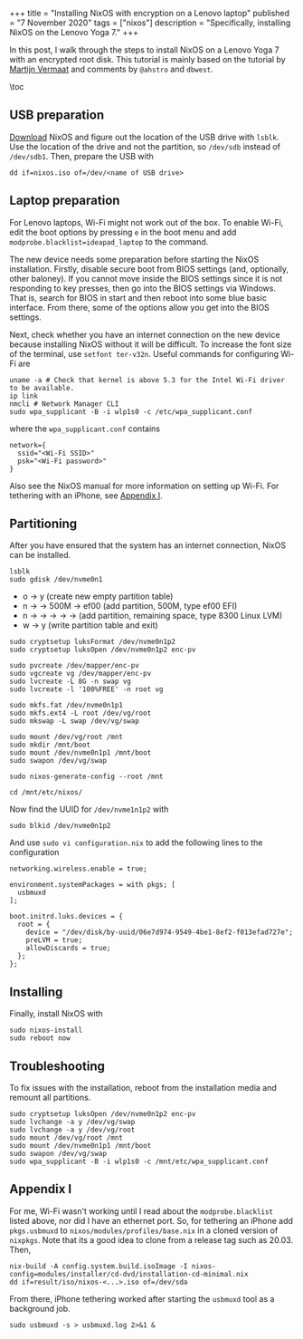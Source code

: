 +++
title = "Installing NixOS with encryption on a Lenovo laptop"
published = "7 November 2020"
tags = ["nixos"]
description = "Specifically, installing NixOS on the Lenovo Yoga 7."
+++

In this post, I walk through the steps to install NixOS on a Lenovo Yoga 7 with an encrypted root disk.
This tutorial is mainly based on the tutorial by [Martijn Vermaat](https://gist.github.com/martijnvermaat/76f2e24d0239470dd71050358b4d5134) and comments by `@ahstro` and `dbwest`.

\toc

## USB preparation

[Download](https://nixos.org/download.html) NixOS and figure out the location of the USB drive with `lsblk`.
Use the location of the drive and not the partition, so `/dev/sdb` instead of `/dev/sdb1`.
Then, prepare the USB with
```text
dd if=nixos.iso of=/dev/<name of USB drive>
```

## Laptop preparation

For Lenovo laptops, Wi-Fi might not work out of the box.
To enable Wi-Fi, edit the boot options by pressing `e` in the boot menu and add `modprobe.blacklist=ideapad_laptop` to the command.

The new device needs some preparation before starting the NixOS installation.
Firstly, disable secure boot from BIOS settings (and, optionally, other baloney).
If you cannot move inside the BIOS settings since it is not responding to key presses, then go into the BIOS settings via Windows.
That is, search for BIOS in start and then reboot into some blue basic interface.
From there, some of the options allow you get into the BIOS settings.

Next, check whether you have an internet connection on the new device because installing NixOS without it will be difficult.
To increase the font size of the terminal, use `setfont ter-v32n`.
Useful commands for configuring Wi-Fi are 
```
uname -a # Check that kernel is above 5.3 for the Intel Wi-Fi driver to be available.
ip link
nmcli # Network Manager CLI
sudo wpa_supplicant -B -i wlp1s0 -c /etc/wpa_supplicant.conf
```
where the `wpa_supplicant.conf` contains
```text
network={
  ssid="<Wi-Fi SSID>"
  psk="<Wi-Fi password>"
}
```
Also see the NixOS manual for more information on setting up Wi-Fi.
For tethering with an iPhone, see [Appendix I](#appendix_i).

## Partitioning

After you have ensured that the system has an internet connection, NixOS can be installed.

```
lsblk
sudo gdisk /dev/nvme0n1
```

- o -> y (create new empty partition table)
- n ->  -> 500M -> ef00 (add partition, 500M, type ef00 EFI)
- n ->  ->  ->  ->  ->  (add partition, remaining space, type 8300 Linux LVM)
- w -> y (write partition  table and exit)

```text
sudo cryptsetup luksFormat /dev/nvme0n1p2
sudo cryptsetup luksOpen /dev/nvme0n1p2 enc-pv

sudo pvcreate /dev/mapper/enc-pv
sudo vgcreate vg /dev/mapper/enc-pv
sudo lvcreate -L 8G -n swap vg
sudo lvcreate -l '100%FREE' -n root vg

sudo mkfs.fat /dev/nvme0n1p1
sudo mkfs.ext4 -L root /dev/vg/root
sudo mkswap -L swap /dev/vg/swap

sudo mount /dev/vg/root /mnt
sudo mkdir /mnt/boot
sudo mount /dev/nvme0n1p1 /mnt/boot
sudo swapon /dev/vg/swap

sudo nixos-generate-config --root /mnt

cd /mnt/etc/nixos/
```

Now find the UUID for `/dev/nvme1n1p2` with
```
sudo blkid /dev/nvme0n1p2
```

And use `sudo vi configuration.nix` to add the following lines to the configuration
```text
networking.wireless.enable = true;

environment.systemPackages = with pkgs; [
  usbmuxd
];

boot.initrd.luks.devices = {
  root = {
    device = "/dev/disk/by-uuid/06e7d974-9549-4be1-8ef2-f013efad727e";
    preLVM = true;
    allowDiscards = true;
  };
};
```

## Installing

Finally, install NixOS with
```
sudo nixos-install
sudo reboot now
```

## Troubleshooting

To fix issues with the installation, reboot from the installation media and remount all partitions.

```text
sudo cryptsetup luksOpen /dev/nvme0n1p2 enc-pv
sudo lvchange -a y /dev/vg/swap
sudo lvchange -a y /dev/vg/root
sudo mount /dev/vg/root /mnt
sudo mount /dev/nvme0n1p1 /mnt/boot
sudo swapon /dev/vg/swap
sudo wpa_supplicant -B -i wlp1s0 -c /mnt/etc/wpa_supplicant.conf
```

## Appendix I 
For me, Wi-Fi wasn't working until I read about the `modprobe.blacklist` listed above, nor did I have an ethernet port.
So, for tethering an iPhone add `pkgs.usbmuxd` to `nixos/modules/profiles/base.nix` in a cloned version of `nixpkgs`.
Note that its a good idea to clone from a release tag such as 20.03.
Then,
```text
nix-build -A config.system.build.isoImage -I nixos-config=modules/installer/cd-dvd/installation-cd-minimal.nix
dd if=result/iso/nixos-<...>.iso of=/dev/sda
```

From there, iPhone tethering worked after starting the `usbmuxd` tool as a background job.
```
sudo usbmuxd -s > usbmuxd.log 2>&1 &
```

